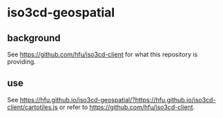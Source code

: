 # iso3cd-geospatial
## background
See https://github.com/hfu/iso3cd-client for what this repository is providing.

## use
See https://hfu.github.io/iso3cd-geospatial/?https://hfu.github.io/iso3cd-client/cartotiles.js or refer to https://github.com/hfu/iso3cd-client.
